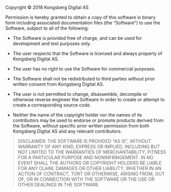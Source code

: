 Copyright © 2018 Kongsberg Digital AS

Permission is hereby granted to obtain a copy of this software in binary form including associated documentation files
 (the “Software”) to use the Software, subject to all of the following:

- The Software is provided free of charge, and can be used for development and test purposes only.

-	The user respects that the Software is licensed and always property of Kongsberg Digital AS.

-	The user has no right to use the Software for commercial purposes.

-	The Software shall not be redistributed to third parties without prior written consent from Kongsberg Digital AS.

-	The user is not permitted to change, disassemble, decompile or otherwise reverse engineer the Software in order to create or attempt to create a corresponding source code.

-	Neither the name of the copyright holder nor the names of its contributors may be used to endorse or promote products derived from the Software, without specific prior written permission from both Kongsberg Digital AS and any relevant contributors. 


> DISCLAIMER: THE SOFTWARE IS PROVIDED "AS IS", WITHOUT WARRANTY OF ANY KIND, EXPRESS OR IMPLIED, INCLUDING BUT NOT LIMITED TO THE WARRANTIES OF MERCHANTABILITY, FITNESS FOR A PARTICULAR PURPOSE AND NONINFRINGEMENT. IN NO EVENT SHALL THE AUTHORS OR COPYRIGHT HOLDERS BE LIABLE FOR ANY CLAIM, DAMAGES OR OTHER LIABILITY, WHETHER IN AN ACTION OF CONTRACT, TORT OR OTHERWISE, ARISING FROM, OUT OF, OR IN CONNECTION WITH THE SOFTWARE OR THE USE OR OTHER DEALINGS IN THE SOFTWARE.

